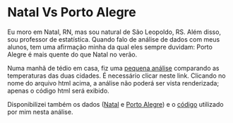 # Natal Vs Porto Alegre

Eu moro em Natal, RN, mas sou natural de São Leopoldo, RS. Além disso, sou professor de estatística. Quando falo de análise de dados com meus alunos, tem uma afirmação minha da qual eles sempre duvidam: Porto Alegre é mais quente do que Natal no verão.

Numa manhã de tédio em casa, fiz uma [pequena análise](http://htmlpreview.github.io/?https://github.com/mnunes/Natal-Vs-PortoAlegre/blob/master/comparacao.html) comparando as temperaturas das duas cidades. É necessário clicar neste link. Clicando no nome do arquivo html acima, a análise não poderá ser vista renderizada; apenas o código html será exibido.

Disponibilizei também os dados ([Natal](../master/natal_completo.csv) e [Porto Alegre](../master/portoalegre_completo.csv)) e o [código](../master/comparacao.R) utilizado por mim nesta análise.

